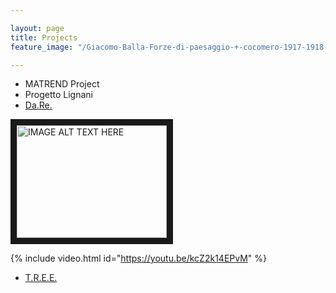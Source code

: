 ```yaml
---

layout: page
title: Projects
feature_image: "/Giacomo-Balla-Forze-di-paesaggio-+-cocomero-1917-1918-tempera-su-carta-intelata-1030x615.jpg"

---
```


- MATREND Project
- Progetto Lignani
- [Da.Re.](http://dare-project.eu)

<a href="https://youtu.be/kcZ2k14EPvM" target="_blank"><img src="http://img.youtube.com/vi/kcZ2k14EPvE/0.jpg"
alt="IMAGE ALT TEXT HERE" width="240" height="180" border="10" /></a>


{% include video.html id="https://youtu.be/kcZ2k14EPvM" %}

- [T.R.E.E.](https://opencoesione.gov.it/it/progetti/5ma10458/)
